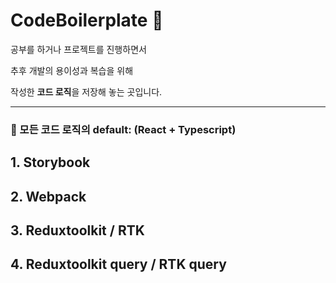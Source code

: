 # CodeBoilerplate 📝

공부를 하거나 프로젝트를 진행하면서

추후 개발의 용이성과 복습을 위해

작성한 **코드 로직**을 저장해 놓는 곳입니다.

---

### 📌 모든 코드 로직의 default: **(React + Typescript)**

## 1. Storybook

## 2. Webpack

## 3. Reduxtoolkit / RTK

## 4. Reduxtoolkit query / RTK query
